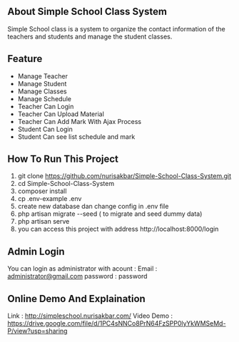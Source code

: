 

## About Simple School Class System

Simple School class is a system to organize the contact information of the teachers and students and manage the student classes. 

## Feature
- Manage Teacher
- Manage Student
- Manage Classes
- Manage Schedule
- Teacher Can Login
- Teacher Can Upload Material
- Teacher Can Add Mark With Ajax Process
- Student Can Login
- Student Can see list schedule and mark

## How To Run This Project
1. git clone https://github.com/nurisakbar/Simple-School-Class-System.git
2. cd Simple-School-Class-System
3. composer install
4. cp .env-example .env
5. create new database dan change config in .env file
6. php artisan migrate --seed ( to migrate and seed dummy data)
7. php artisan serve
8. you can access this project with address http://localhost:8000/login

## Admin Login
You can login as administrator with acount :
Email :  administrator@gmail.com
password : password

## Online Demo And Explaination
Link : http://simpleschool.nurisakbar.com/
Video Demo : https://drive.google.com/file/d/1PC4sNNCo8PrN64FzSPP0lyYkWMSeMd-P/view?usp=sharing